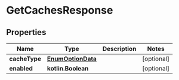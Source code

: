 
# GetCachesResponse

## Properties
| Name | Type | Description | Notes |
| ------------ | ------------- | ------------- | ------------- |
| **cacheType** | [**EnumOptionData**](EnumOptionData.md) |  |  [optional] |
| **enabled** | **kotlin.Boolean** |  |  [optional] |



